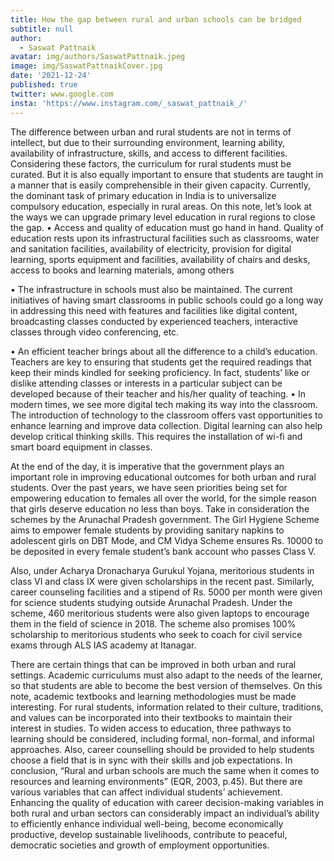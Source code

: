 ```yaml
---
title: How the gap between rural and urban schools can be bridged
subtitle: null
author:
  - Saswat Pattnaik
avatar: img/authors/SaswatPattnaik.jpeg
image: img/SaswatPattnaikCover.jpg
date: '2021-12-24'
published: true
twitter: www.google.com
insta: 'https://www.instagram.com/_saswat_pattnaik_/'
---
```

> 

The difference between urban and rural students are not in terms of intellect, but due to their surrounding environment, learning ability, availability of infrastructure, skills, and access to different facilities.
Considering these factors, the curriculum for rural students must be curated. But it is also equally important to ensure that students are taught in a manner that is easily comprehensible in their given capacity.
Currently, the dominant task of primary education in India is to universalize compulsory education, especially in rural areas. On this note, let’s look at the ways we can upgrade primary level education in rural regions to close the gap.
•	Access and quality of education must go hand in hand. Quality of education rests upon its infrastructural facilities such as classrooms, water and sanitation facilities, availability of electricity, provision for digital learning, sports equipment and facilities, availability of chairs and desks, access to books and learning materials, among others

•	The infrastructure in schools must also be maintained. The current initiatives of having smart classrooms in public schools could go a long way in addressing this need with features and facilities like digital content, broadcasting classes conducted by experienced teachers, interactive classes through video conferencing, etc.

•	An efficient teacher brings about all the difference to a child’s education. Teachers are key to ensuring that students get the required readings that keep their minds kindled for seeking proficiency. In fact, students’ like or dislike attending classes or interests in a particular subject can be developed because of their teacher and his/her quality of teaching.
•	In modern times, we see more digital tech making its way into the classroom. The introduction of technology to the classroom offers vast opportunities to enhance learning and improve data collection. Digital learning can also help develop critical thinking skills. This requires the installation of wi-fi and smart board equipment in classes.

At the end of the day, it is imperative that the government plays an important role in improving educational outcomes for both urban and rural students. Over the past years, we have seen priorities being set for empowering education to females all over the world, for the simple reason that girls deserve education no less than boys.
Take in consideration the schemes by the Arunachal Pradesh government. The Girl Hygiene Scheme aims to empower female students by providing sanitary napkins to adolescent girls on DBT Mode, and CM Vidya Scheme ensures Rs. 10000 to be deposited in every female student’s bank account who passes Class V.

Also, under Acharya Dronacharya Gurukul Yojana, meritorious students in class VI and class IX were given scholarships in the recent past. Similarly, career counseling facilities and a stipend of Rs. 5000 per month were given for science students studying outside Arunachal Pradesh. Under the scheme, 460 meritorious students were also given laptops to encourage them in the field of science in 2018. The scheme also promises 100% scholarship to meritorious students who seek to coach for civil service exams through ALS IAS academy at Itanagar.

There are certain things that can be improved in both urban and rural settings. Academic curriculums must also adapt to the needs of the learner, so that students are able to become the best version of themselves. On this note, academic textbooks and learning methodologies must be made interesting. For rural students, information related to their culture, traditions, and values can be incorporated into their textbooks to maintain their interest in studies.
To widen access to education, three pathways to learning should be considered, including formal, non-formal, and informal approaches. Also, career counselling should be provided to help students choose a field that is in sync with their skills and job expectations.
In conclusion, “Rural and urban schools are much the same when it comes to resources and learning environments” (EQR, 2003, p.45). But there are various variables that can affect individual students’ achievement. Enhancing the quality of education with career decision-making variables in both rural and urban sectors can considerably impact an individual’s ability to efficiently enhance individual well-being, become economically productive, develop sustainable livelihoods, contribute to peaceful, democratic societies and growth of employment opportunities.

